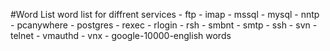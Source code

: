#Word List
word list for diffrent services
	- ftp
	- imap
	- mssql
	- mysql
	- nntp
	- pcanywhere 
	- postgres
	- rexec
	- rlogin 
	- rsh
	- smbnt
	- smtp
	- ssh
	- svn
	- telnet
	- vmauthd
	- vnx
	- google-10000-english words

